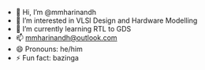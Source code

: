 - 👋 Hi, I’m @mmharinandh
- 👀 I’m interested in VLSI Design and Hardware Modelling
- 🌱 I’m currently learning RTL to GDS
- 📫 mmharinandh@outlook.com
- 😄 Pronouns: he/him
- ⚡ Fun fact: bazinga

<!---
mmharinandh/mmharinandh is a ✨ special ✨ repository because its `README.md` (this file) appears on your GitHub profile.
You can click the Preview link to take a look at your changes.
--->
